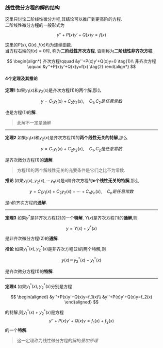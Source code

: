 ### 线性微分方程的解的结构

这里只讨论二阶线性微分方程,其结论可以推广到更高阶的方程. <BR>
二阶线性微分方程的一般形式为

$$
y''+P(x)y'+Q(x)y=f(x)
$$

这里的$P(x), Q(x), f(x)$均为连续函数. <BR>
当方程右端的$f(x)\equiv 0$时, 称为**二阶线性齐次方程**, 否则称为**二阶线性非齐次方程**.

$$
\begin{align*}
	齐次方程\qquad &y''+P(x)y'+Q(x)y=0 \tag{1}\\
	非齐次方程\qquad &y''+P(x)y'+Q(x)y=f(x) \tag{2}
\end{align*}
$$

#### 4个定理及其推论

**定理1** 如果$y_1(x)$和$y_2(x)$是齐次方程(1)的两个解,那么

$$
y=C_1y_1(x)+C_2y_2(x), \quad C_1, C_2是任意常数
$$

也是方程(1)的**解**.

> 此解不一定是通解

---

**定理2** 如果$y_1(x)$和$y_2(x)$是齐次方程(1)的**两个线性无关的特解**,那么

$$
y=C_1y_1(x)+C_2y_2(x), \quad C_1, C_2是任意常数
$$

是齐次微分方程(1)的**通解**.

> 方程(1)的两个解线性无关的充要条件是它们之比不为常数.

**推论** 如果$y_1(x),y_2(x), \cdots y_n(x)$是n阶齐次方程的**n个线性无关的特解**,那么

$$
y=C_1y_1(x)+C_2y_2(x)+ \cdots + C_ny_n(x), \quad C_n是任意常数
$$

是n阶齐次方程的**通解**.

---

**定理3** 如果$y^*$是非齐次方程(2)的一个**特解**, $Y(x)$是齐次方程(1)的**通解**,则

$$
y=Y(x)+y^*(x)
$$

是非齐次微分方程(2)的**通解**.

**推论** 如果$y_1^*(x),y_2^*(x)$是非齐次方程(2)的两个特解,则

$$
y(x)＝y_2^{*}(x)-y_1^*(x)
$$

是齐次微分方程(1)的**特解**.

---

**定理4** 如果$y_1^*(x),y_2^*(x)$分别是方程

$$
\begin{aligned}
	&y''+P(x)y'+Q(x)y=f_1(x)\\
	&y''+P(x)y'+Q(x)y=f_2(x)
\end{aligned}
$$

的特解,则$y_1^*(x)+y_2^*(x)$是方程
$$y''+P(x)y'+Q(x)y=f_1(x)+f_2(x)$$
的一个**特解**.

> 这一定理称为线性微分方程的解的<i>叠加原理</i>
